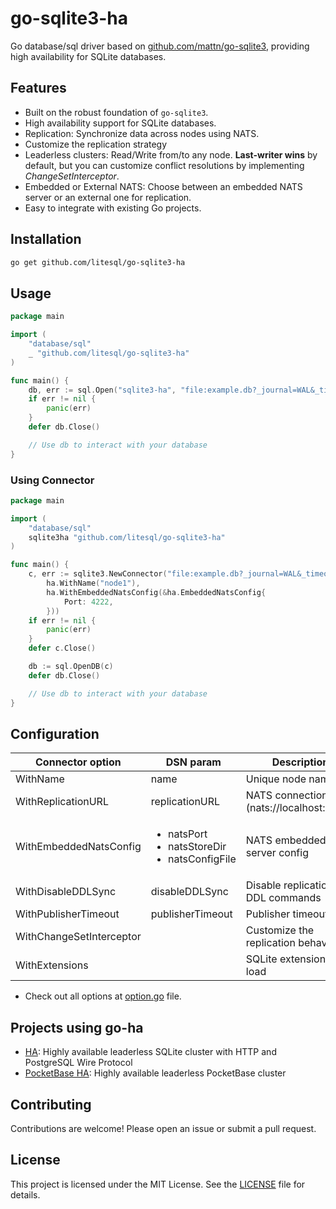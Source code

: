 # go-sqlite3-ha

Go database/sql driver based on [github.com/mattn/go-sqlite3](https://github.com/mattn/go-sqlite3), providing high availability for SQLite databases.

## Features

- Built on the robust foundation of `go-sqlite3`.
- High availability support for SQLite databases.
- Replication: Synchronize data across nodes using NATS.
- Customize the replication strategy
- Leaderless clusters: Read/Write from/to any node. **Last-writer wins** by default, but you can customize conflict resolutions by implementing *ChangeSetInterceptor*.
- Embedded or External NATS: Choose between an embedded NATS server or an external one for replication.
- Easy to integrate with existing Go projects.

## Installation

```bash
go get github.com/litesql/go-sqlite3-ha
```

## Usage

```go
package main

import (
    "database/sql"
    _ "github.com/litesql/go-sqlite3-ha"
)

func main() {
    db, err := sql.Open("sqlite3-ha", "file:example.db?_journal=WAL&_timeout=5000&replicationURL=nats://broker:4222&name=node0")
    if err != nil {
        panic(err)
    }
    defer db.Close()

    // Use db to interact with your database
}
```

### Using Connector

```go
package main

import (
    "database/sql"
    sqlite3ha "github.com/litesql/go-sqlite3-ha"
)

func main() {
    c, err := sqlite3.NewConnector("file:example.db?_journal=WAL&_timeout=5000",
		ha.WithName("node1"),
		ha.WithEmbeddedNatsConfig(&ha.EmbeddedNatsConfig{
			Port: 4222,
		}))
	if err != nil {
		panic(err)
	}
	defer c.Close()

	db := sql.OpenDB(c)
	defer db.Close()

    // Use db to interact with your database
}
```

## Configuration

| Connector option | DSN param | Description | Default |
|------------------|-----------|-------------|---------|
| WithName | name   | Unique node name | $HOSTNAME |
| WithReplicationURL| replicationURL | NATS connection URL. (nats://localhost:4222) | |
| WithEmbeddedNatsConfig | <ul><li>natsPort</li><li>natsStoreDir</li><li>natsConfigFile</li></ul> | NATS embedded server config |
| WithDisableDDLSync | disableDDLSync| Disable replication of DDL commands | | 
| WithPublisherTimeout | publisherTimeout | Publisher timeout | 15s |
| WithChangeSetInterceptor | | Customize the replication behaviour |
| WithExtensions | | SQLite extensions to load | |

- Check out all options at [option.go](https://github.com/litesql/go-ha/blob/main/option.go) file.

## Projects using go-ha

- [HA](https://github.com/litesql/ha): Highly available leaderless SQLite cluster with HTTP and PostgreSQL Wire Protocol
- [PocketBase HA](https://github.com/litesql/pocketbase-ha): Highly available leaderless PocketBase cluster 

## Contributing

Contributions are welcome! Please open an issue or submit a pull request.

## License

This project is licensed under the MIT License. See the [LICENSE](LICENSE) file for details.